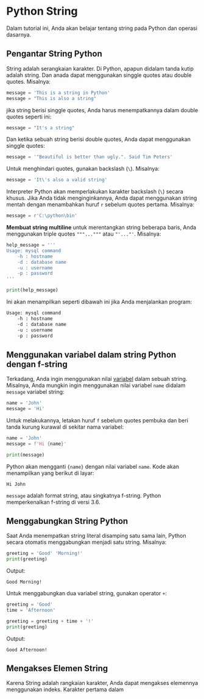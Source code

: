 # Python String
 Dalam tutorial ini, Anda akan belajar tentang string pada Python dan operasi dasarnya.

 ## Pengantar String Python
 String adalah serangkaian karakter. Di Python, apapun didalam tanda kutip adalah string. Dan anada dapat menggunakan singgle quotes atau double quotes. Misalnya:
 ```python
message = 'This is a string in Python'
message = "This is also a string"
 ```
 jika string berisi singgle quotes, Anda harus menempatkannya dalam double quotes seperti ini:
 ```python
message = "It's a string"
 ```
 Dan ketika sebuah string berisi double quotes, Anda dapat menggunakan singgle quotes:
 ```python
message = '"Beautiful is better than ugly.". Said Tim Peters'
 ```
 Untuk menghindari quotes, gunakan backslash (`\`). Misalnya:
 ```python
message = 'It\'s also a valid string'
 ```
Interpreter Python akan memperlakukan karakter backslash (`\`) secara khusus. Jika Anda tidak menginginkannya, Anda dapat menggunakan string mentah dengan menambahkan huruf `r` sebelum quotes pertama. Misalnya:
```python
message = r'C:\python\bin'
```
**Membuat string multiline**
untuk merentangkan string beberapa baris, Anda menggunakan triple quotes `"""..."""` atau `"'..."'`. Misalnya:
```python
help_message = '''
Usage: mysql command
    -h : hostname
    -d : database name
    -u : username
    -p : password
'''

print(help_message)
```
Ini akan menampilkan seperti dibawah ini jika Anda menjalankan program:
```bash
Usage: mysql command
    -h : hostname
    -d : database name
    -u : username
    -p : password
```

## Menggunakan variabel dalam string Python dengan f-string
Terkadang, Anda ingin menggunakan  nilai [variabel](../Variables/Variables.md) dalam sebuah string.
Misalnya, Anda mungkin ingin menggunakan nilai variabel `name` didalam `message` variabel string:
```python
name = 'John'
message = 'Hi'
```
Untuk melakukannya, letakan huruf `f` sebelum quotes pembuka dan beri tanda kurung kurawal di sekitar nama variabel:
```python
name = 'John'
message = f'Hi {name}'

print(message)
```
Python akan mengganti `{name}` dengan nilai variabel `name`. Kode akan menampilkan yang berikut di layar:
```text
Hi John
```
`message` adalah format string, atau singkatnya f-string. Python memperkenalkan f-string di versi 3.6.

## Menggabungkan String Python
Saat Anda menempatkan string literal disamping satu sama lain, Python secara otomatis menggabungkan menjadi satu string. Misalnya:
```python
greeting = 'Good' 'Morning!'
print(greeting)
```
Output:
```text
Good Morning!
```
Untuk menggabungkan dua variabel string, gunakan operator `+`:
```python
greeting = 'Good'
time = 'Afternoon'

greeting = greeting + time + '!'
print(greeting)
```
Output:
```text
Good Afternoon!
```

## Mengakses Elemen String
Karena String adalah rangkaian karakter, Anda dapat mengakses elemennya menggunakan indeks. Karakter pertama dalam